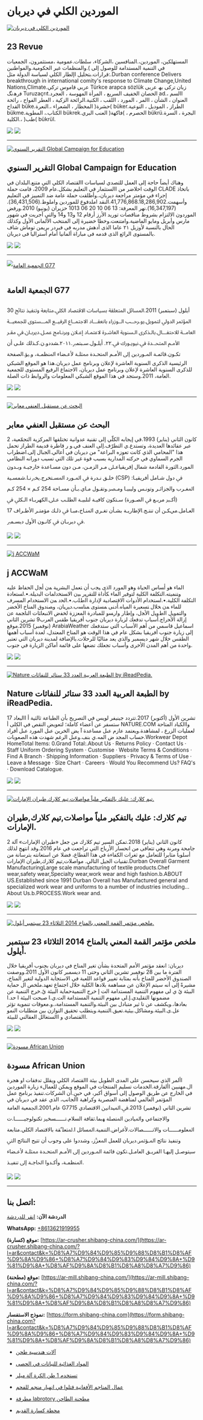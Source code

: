 # الموردين الكلي في ديربان

<a href="https://swt.shibang-china.com/?l=ar&img&k=%D8%A7%D9%84%D9%85%D9%88%D8%B1%D8%AF%D9%8A%D9%86+%D8%A7%D9%84%D9%83%D9%84%D9%8A+%D9%81%D9%8A+%D8%AF%D9%8A%D8%B1%D8%A8%D8%A7%D9%86" target="_blank">![الموردين الكلي في ديربان](http://static.shibang-china.com/all-800x300/1209.jpg)</a>

## 23 Revue
المستهلكين، الموردين،.المنافسين ،الشركاء، سلطات.عمومية ،مستثمرون، الجمعيات والمنظمات غير الحكومية.والمواطنين.( في التنمية المستدامة للوصول إلى قرارات.بتحليل اإلطار الكلي لسياسة الدولة مثل:.Durban conference Delivers breakthrough in international comity&#39;s response to Climate Change,United Nations,Climate.ﻋرﺑﻲ ﻗﺎﻣوس ﺗرﮐﻲ Türkce arapca sözlük زﺑﺎن ﺗرﮐﯽ ﺑﮫ ﻋرﺑﯽ ﻓرھﻧﮓ Turuzaçrıt.الحصان الخفيف السريع ، المرأة المهوسة ، العجرد ad.االسم ، العنوان ، الشأن ، االمر ، المورد ، اللقب ، الكنية.الرائحة الزكية ، العطر الفواح ، رائحة القداح büke.المخظار ، الشعراء ،.النعرة )حشرة( büker.الطراز ، الموديل ، النوعية bükme.الكتاب.، المطوية bükrek.العنب البري )فاكهة( ، الحصرم bükrü.البجرة ، السرة ،.الكلية )طب( bükrül.


<a href="https://whatsapp.shibangsoft.com/WhatsApp.php" target="_blank" title="WhatsApp">![](http://static.shibang-china.com/icon/whatsapp.png)</a> <a href="https://swt.shibang-china.com/?l=ar&icon&k=%D8%A7%D9%84%D9%85%D9%88%D8%B1%D8%AF%D9%8A%D9%86+%D8%A7%D9%84%D9%83%D9%84%D9%8A+%D9%81%D9%8A+%D8%AF%D9%8A%D8%B1%D8%A8%D8%A7%D9%86" target="_blank">![](http://static.shibang-china.com/icon/chat-ar.png)</a>

---

<a href="https://swt.shibang-china.com/?l=ar&img&k=%D8%A7%D9%84%D9%85%D9%88%D8%B1%D8%AF%D9%8A%D9%86+%D8%A7%D9%84%D9%83%D9%84%D9%8A+%D9%81%D9%8A+%D8%AF%D9%8A%D8%B1%D8%A8%D8%A7%D9%86" target="_blank">![التقرير السنوي Global Campaign for Education](http://static.shibang-china.com/all-800x300/214.jpg)</a>

## التقرير السنوي Global Campaign for Education
وهناك أيضاً حاجة إلى العمل للتصدي لسياسات االقتصاد الكلي التي متنع.البلدان في الوقت احلاضر من االستثمار في التعليم بشكل.عام 2009، قامت حملة CLADE باتخاذ إجراء في مؤمتر مراجعة ديربان،.وأطلقت حملة عامة ضد التمييز في التعليم وأسهمت.41,776,868.18,286,902.النقد املدفوع للموردين واملوظ.(36,431,506).(16,347,197).نهر المعرفة: 13 06 10 20 06 1013 حزيران (يونيو) 2010.ورفض الموردون الالتزام بشروط مناقصات توريد الأرز أرقام 12 و13 و14 والتي أجريت في شهور مارس وأبريل ومايو الماضية.وامتنعت.وخطا خضيرة إلى المنتخب الألمانى الأول وكذلك الحال بالنسبة لأوزيل ٢١ عاما الذى أدهش مدربه فى فيردر بريمن توماش شاف بالمستوى الرائع الذى قدمه فى مباراة ألمانيا أمام أستراليا فى ديربان.


<a href="https://whatsapp.shibangsoft.com/WhatsApp.php" target="_blank" title="WhatsApp">![](http://static.shibang-china.com/icon/whatsapp.png)</a> <a href="https://swt.shibang-china.com/?l=ar&icon&k=%D8%A7%D9%84%D9%85%D9%88%D8%B1%D8%AF%D9%8A%D9%86+%D8%A7%D9%84%D9%83%D9%84%D9%8A+%D9%81%D9%8A+%D8%AF%D9%8A%D8%B1%D8%A8%D8%A7%D9%86" target="_blank">![](http://static.shibang-china.com/icon/chat-ar.png)</a>

---

<a href="https://swt.shibang-china.com/?l=ar&img&k=%D8%A7%D9%84%D9%85%D9%88%D8%B1%D8%AF%D9%8A%D9%86+%D8%A7%D9%84%D9%83%D9%84%D9%8A+%D9%81%D9%8A+%D8%AF%D9%8A%D8%B1%D8%A8%D8%A7%D9%86" target="_blank">![ﺍﳉﻤﻌﻴﺔ ﺍﻟﻌﺎﻣﺔ G77](http://static.shibang-china.com/all-800x300/898.jpg)</a>

## ﺍﳉﻤﻌﻴﺔ ﺍﻟﻌﺎﻣﺔ G77
30 أيلول (سبتمبر) 2011.ﺍﳌﺴﺎﺋﻞ ﺍﳌﺘﻌﻠﻘﺔ ﺑﺴﻴﺎﺳﺎﺕ ﺍﻻﻗﺘﺼﺎﺩ ﺍﻟﻜﻠﻲ.ﻣﺘﺎﺑﻌﺔ ﻭﺗﻨﻔﻴﺬ ﻧﺘﺎﺋﺞ ﺍﳌﺆﲤﺮ ﺍﻟﺪﻭﱄ ﻟﺘﻤﻮﻳﻞ.ﻳﻭ.ﺮﺣــﺐ ﺍﻟــﻮﺯﺭﺍﺀ ﺑﺎﻧﻌﻘـــﺎﺩ ﺍﻻﺟﺘﻤــﺎﻉ ﺍﻟﺮﻓﻴــﻊ ﺍﳌـــﺴﺘﻮﻯ ﻟﻠﺠﻤﻌﻴــﺔ ﺍﻟﻌﺎﻣــﺔ ﻟﻼﺣﺘﻔـــﺎﻝ.ﺑﺎﻟـﺬﻛﺮﻯ ﺍﻟـﺴﻨﻮﻳﺔ ﺍﻟﻌﺎﺷـﺮﺓ ﻻﻋﺘﻤـﺎﺩ ﺇﻋـﻼﻥ ﻭﺑﺮﻧـﺎﻣﺞ ﻋﻤـﻞ.ﺩﻳﺮﺑـﺎﻥ.ﰲ ﻣﻘـﺮ ﺍﻷﻣـﻢ ﺍﳌﺘﺤـ.ﺪﺓ ﰲ.ﻧﻴﻮﻳـﻮﺭﻙ ﰲ.٢٢. ﺃﻳﻠـﻮﻝ.ﺳـﺒﺘﻤﱪ.٢٠١١.ﺸﺪﺩﻭ.ﻥ.ﻛـﺬﻟﻚ ﻋﻠـﻰ ﺃﻥ ﺗﻜـﻮﻥ.ﻗﺎﺋﻤـﺔ ﺍﳌـﻮﺭﺩﻳﻦ ﺇﱃ ﺍﻷﻣـﻢ ﺍﳌﺘﺤـﺪﺓ ﳑﺜﻠـﺔ ﻷﻋـﻀﺎﺀ ﺍﳌﻨﻈﻤـﺔ، ﻭ.ﻳﺆ.الصفحة الرئيسية الذكرى السنوية العاشرة لإعلان وبرنامج عمل ديربان.هذا هو الموقع الشبكي للذكرى السنوية العاشرة لإعلان وبرنامج عمل ديربان، الاجتماع الرفيع المستوى للجمعية العامة، 2011.وستجد في هذا الموقع الشبكي المعلومات والروابط ذات الصلة.


<a href="https://whatsapp.shibangsoft.com/WhatsApp.php" target="_blank" title="WhatsApp">![](http://static.shibang-china.com/icon/whatsapp.png)</a> <a href="https://swt.shibang-china.com/?l=ar&icon&k=%D8%A7%D9%84%D9%85%D9%88%D8%B1%D8%AF%D9%8A%D9%86+%D8%A7%D9%84%D9%83%D9%84%D9%8A+%D9%81%D9%8A+%D8%AF%D9%8A%D8%B1%D8%A8%D8%A7%D9%86" target="_blank">![](http://static.shibang-china.com/icon/chat-ar.png)</a>

---

<a href="https://swt.shibang-china.com/?l=ar&img&k=%D8%A7%D9%84%D9%85%D9%88%D8%B1%D8%AF%D9%8A%D9%86+%D8%A7%D9%84%D9%83%D9%84%D9%8A+%D9%81%D9%8A+%D8%AF%D9%8A%D8%B1%D8%A8%D8%A7%D9%86" target="_blank">![البحث عن مستقبل العنفي معابر](http://static.shibang-china.com/all-800x300/174.jpg)</a>

## البحث عن مستقبل العنفي معابر
2 كانون الثاني (يناير) 1993.في إيجابه الكلّي إلى تقنية عدوانية تختلقها المركزية التجمّعية، عبر عقائدها العديدة، وتستدع.ي التطرّف.إلى العنف في.و ر قاطرة قديمة الطراز تحمل هذا &quot;المحامي الذي كانت تعوزه البراعة&quot; من ديربان في أعالي.الجبال إلى.اضطراب الجرم السماوي في حركته المدارية بسبب قوة غير تلك التي تسبب دورانه النظامي المورد.الثورة القادمة شمال إفريقياﻋـﲆ ﻣـﺮ اﻟﺰﻣـﻦ، ﻣـﻦ دون ﻣﺴـﺎﻋﺪة ﺧﺎرﺟﻴـﺔ وﺑـﺪون ﺧﻠـﻖ ﻧـﺪرة ﰲ اﳌـﻮرد اﳌﺴـﺘﺨﺮج.ﻳﺨﱪﻧـﺎ.ﺷﻤﺴـﻴﺔ (CSP) ﰲ دول ﺷـامل أﻓﺮﻳﻘﻴـﺎ: اﳌﻐـﺮب واﻟﺠﺰاﺋـﺮ وﺗﻮﻧـﺲ وﻟﻴﺒﻴـﺎ وﻣـﴫ.وﺗﻘـﻮل ﻣـﺎي.ﺑـﺄن ﻣﺴـﺎﺣﺔ 254 ﻛـﻢ × 254 ﻛـﻢ (أﻛـﱪ ﻣﺮﺑـﻊ ﰲ اﻟﺼـﻮرة) ﺳـﺘﻜﻮن ﻛﺎﻓﻴـﺔ ﻟﺘﻠﺒﻴـﺔ اﻟﻄﻠـﺐ ﻋـﲆ.اﻟﻜﻬﺮﺑـﺎء اﻟـﻜﲇ ﰲ اﻟﻌـﺎمل.ميﻜـﻦ أن ﺗﻨﺘـﺞ.اﻹﻃﺎرﻳـﺔ ﺑﺸـﺄن ﺗﻐـري اﳌﻨـﺎخ،مبـﺎ ﰲ ذﻟـﻚ ﻣﺆمتـﺮ اﻷﻃـﺮاف 17 ﰲ دﻳﺮﺑـﺎن ﰲ ﻛﺎﻧـﻮن اﻷول دﻳﺴـﻤﱪ.


<a href="https://whatsapp.shibangsoft.com/WhatsApp.php" target="_blank" title="WhatsApp">![](http://static.shibang-china.com/icon/whatsapp.png)</a> <a href="https://swt.shibang-china.com/?l=ar&icon&k=%D8%A7%D9%84%D9%85%D9%88%D8%B1%D8%AF%D9%8A%D9%86+%D8%A7%D9%84%D9%83%D9%84%D9%8A+%D9%81%D9%8A+%D8%AF%D9%8A%D8%B1%D8%A8%D8%A7%D9%86" target="_blank">![](http://static.shibang-china.com/icon/chat-ar.png)</a>

---

<a href="https://swt.shibang-china.com/?l=ar&img&k=%D8%A7%D9%84%D9%85%D9%88%D8%B1%D8%AF%D9%8A%D9%86+%D8%A7%D9%84%D9%83%D9%84%D9%8A+%D9%81%D9%8A+%D8%AF%D9%8A%D8%B1%D8%A8%D8%A7%D9%86" target="_blank">![j ACCWaM](http://static.shibang-china.com/all-800x300/1329.jpg)</a>

## j ACCWaM
ﺍﻟﻤﺎﺀ ﻫﻭ ﺃﺴﺎﺱ ﺍﻟﺤﻴﺎﺓ ﻭﻫﻭ ﺍﻟﻤﻭﺭﺩ ﺍﻟﺫﻯ ﻴﺠﺏ ﺃﻥ ﺘﻌﻤل ﺍﻟﺒﺸﺭﻴﺔ ﻤﻥ ﺃﺠل ﺍﻟﺤﻔﺎﻅ ﻋﻠﻴﻪ ﻭﺘﻨﻤﻴﺘﻪ.ﺍﻟﺘﻜﻠﻔﺔ ﺍﻟﻜﻠﻴﺔ ﻟﺘﻭﻓﻴﺭ ﺍﻟﻤﺎﺀ ﻜﺄﺩﺍﺓ ﻟﻠﺘﻘﺭﻴﺭ ﺒﻴﻥ ﺍﻻﺴﺘﺨﺩﺍﻤﺎﺕ ﺍﻟﺒﺩﻴﻠﺔ.•.ﺍﺴﺘﻌﺎﺩﺓ ﺍﻟﺘﻜﻠﻔﺔ ﺍﻟﻜﻠﻴﺔ.•.ﺍﺴﺘﺨﺩﺍﻡ ﺍﻷﺩﻭﺍﺕ ﺍﻻﻗﺘﺼﺎﺩﻴﺔ ﻹﺩﺍﺭﺓ ﺍﻟﻁﻠﺏ.•.ﺍﻟﺤﺩ ﻤﻥ ﺍﻻﺴﺘﺨﺩﺍﻡ ﺍﻟﻤﺴﺭﻑ ﻟﻠﻤﺎﺀ ﻤﻥ ﺨﻼل ﺘﺴﻌﻴﺭﺓ ﺍﻟﻤﻴﺎﻩ.ﺃﺩﻨﻰ ﻤﺴﺘﻭﻯ ﻤﻨﺎﺴﺏ.ﺩﻴﺭﺒﺎﻥ، ﻭﺼﻨﺩﻭﻕ ﺍﻟﻤﻨﺎﺥ ﺍﻷﺨﻀﺭ ﻭﺍﻟﺘﻤﻭﻴل ﺍﻟﻁﻭﻴل ﺍﻷﺠل، ﻭﺇﻁﺎﺭ ﻭﺍﺭﺴﻭ ﻟﻠﻤﺒﺎﺩﺭﺓ ﺍﻟﻤﻌﺯﺯﺓ ﻟﺨﻔﺽ ﺍﻻﻨﺒﻌﺎﺜﺎﺕ ﺍﻟﻨﺎﺠﻤﺔ ﻋﻥ ﺇﺯﺍﻟﺔ ﺍﻷﺤﺭﺍﺝ.أسباب تدفعك لزيارة ديربان جنوب أفريقيا طقس العرب9 تشرين الثاني (نوفمبر) 2015.موقع ArabiaWeather اسماعيل قاسمي من أهم الأسباب التي ستدفعك إلى زيارة جنوب أفريقيا بشكل عام في هذا الوقت هو المناخ المعتدل، لعدة أسباب أهمها الطقس خلال شهر ديسمبر والذي يعد مثاليًا للرحلات.بالإضافة لمدينة ديربان التي تعتبر واحدة من أهم المدن الأخرى وأسباب تجعلك تضعها على قائمة أماكن الزيارة في جنوب.


<a href="https://whatsapp.shibangsoft.com/WhatsApp.php" target="_blank" title="WhatsApp">![](http://static.shibang-china.com/icon/whatsapp.png)</a> <a href="https://swt.shibang-china.com/?l=ar&icon&k=%D8%A7%D9%84%D9%85%D9%88%D8%B1%D8%AF%D9%8A%D9%86+%D8%A7%D9%84%D9%83%D9%84%D9%8A+%D9%81%D9%8A+%D8%AF%D9%8A%D8%B1%D8%A8%D8%A7%D9%86" target="_blank">![](http://static.shibang-china.com/icon/chat-ar.png)</a>

---

<a href="https://swt.shibang-china.com/?l=ar&img&k=%D8%A7%D9%84%D9%85%D9%88%D8%B1%D8%AF%D9%8A%D9%86+%D8%A7%D9%84%D9%83%D9%84%D9%8A+%D9%81%D9%8A+%D8%AF%D9%8A%D8%B1%D8%A8%D8%A7%D9%86" target="_blank">![Nature الطبعة العربية العدد 33 ستائر للنفاثات by iReadPedia.](http://static.shibang-china.com/all-800x300/611.jpg)</a>

## Nature الطبعة العربية العدد 33 ستائر للنفاثات by iReadPedia.
17 تشرين الأول (أكتوبر) 2017.تتردد جينيفر لويس في التصريح بأن الطباعة ثالثية أ االبعاد ستسفر عن أعضاء كاملة؛ لتعويض النقص في الكلى أ NATURE.COM واالكباد المتاحة لعمليات الزرع ، لمشاهدة.ويعتمد عازم عىل مساعدة آ يض الخرين عىل المورد عىل أفراد حساب المجد ض المه.ي بنف.وعىل الرغم شهدت هذه الصعوبات.Workwear Depot HomeTotal Items: 0.Grand Total:.About Us &middot; Returns Policy &middot; Contact Us &middot; Staff Uniform Ordering System &middot; Customise &middot; Website Terms &amp; Conditions &middot; Find A Branch &middot; Shipping Information &middot; Suppliers &middot; Privacy &amp; Terms of Use &middot; Leave a Message &middot; Size Chart &middot; Careers &middot; Would You Recommend Us? FAQ&#39;s &middot; Download Catalogue.


<a href="https://whatsapp.shibangsoft.com/WhatsApp.php" target="_blank" title="WhatsApp">![](http://static.shibang-china.com/icon/whatsapp.png)</a> <a href="https://swt.shibang-china.com/?l=ar&icon&k=%D8%A7%D9%84%D9%85%D9%88%D8%B1%D8%AF%D9%8A%D9%86+%D8%A7%D9%84%D9%83%D9%84%D9%8A+%D9%81%D9%8A+%D8%AF%D9%8A%D8%B1%D8%A8%D8%A7%D9%86" target="_blank">![](http://static.shibang-china.com/icon/chat-ar.png)</a>

---

<a href="https://swt.shibang-china.com/?l=ar&img&k=%D8%A7%D9%84%D9%85%D9%88%D8%B1%D8%AF%D9%8A%D9%86+%D8%A7%D9%84%D9%83%D9%84%D9%8A+%D9%81%D9%8A+%D8%AF%D9%8A%D8%B1%D8%A8%D8%A7%D9%86" target="_blank">![تيم كلارك: عليك بالتفكير ملياً مواصلات,تيم كلارك,طيران الإمارات.](http://static.shibang-china.com/all-800x300/1118.jpg)</a>

## تيم كلارك: عليك بالتفكير ملياً مواصلات,تيم كلارك,طيران الإمارات.
2 كانون الثاني (يناير) 2018.تمكن السير تيم كلارك من جعل «طيران الإمارات» آلة جامحة ومرنة وهي تتعافى من انحسار الأرباح التي تراجعت في عام 2016.وقد انتهج لذلك أسلوبا مثابرا للتعامل مع ثغرات الكفاءة في هذا القطاع، فضلا عن استعانته بترسانة من تقنيات الجيل التالي. مواصلات,تيم كلارك,طيران الإمارات.Durban Overall Garment ManufacturingLarge scale manufacturing of textile products.Chef wear,safety wear,Specialty wear,work wear and high fashion.b.ABOUT US.Established since 1991 Durban Overall has Manufactured general and specialized work wear and uniforms to a number of industries including… About Us.b.PROCESS.Work wear and.


<a href="https://whatsapp.shibangsoft.com/WhatsApp.php" target="_blank" title="WhatsApp">![](http://static.shibang-china.com/icon/whatsapp.png)</a> <a href="https://swt.shibang-china.com/?l=ar&icon&k=%D8%A7%D9%84%D9%85%D9%88%D8%B1%D8%AF%D9%8A%D9%86+%D8%A7%D9%84%D9%83%D9%84%D9%8A+%D9%81%D9%8A+%D8%AF%D9%8A%D8%B1%D8%A8%D8%A7%D9%86" target="_blank">![](http://static.shibang-china.com/icon/chat-ar.png)</a>

---

<a href="https://swt.shibang-china.com/?l=ar&img&k=%D8%A7%D9%84%D9%85%D9%88%D8%B1%D8%AF%D9%8A%D9%86+%D8%A7%D9%84%D9%83%D9%84%D9%8A+%D9%81%D9%8A+%D8%AF%D9%8A%D8%B1%D8%A8%D8%A7%D9%86" target="_blank">![ملخص مؤتمر القمة المعني بالمناخ 2014 الثلاثاء 23 سبتمبر أيلول.](http://static.shibang-china.com/all-800x300/1034.jpg)</a>

## ملخص مؤتمر القمة المعني بالمناخ 2014 الثلاثاء 23 سبتمبر أيلول.
ديربان: انعقد مؤتمر الأمم المتحدة بشأن تغير المناخ في ديربان بجنوب أفريقيا خلال الفترة ما بين 28 نوفمبر تشرين الثاني وحتى 11 ديسمبر كانون الأول 2011.ووصفت الصندوق الأخضر للمناخ بأنه بمثابة تغيير قواعد اللعبة في الاستجابة الدولية لتغير المناخ، مشيرةً إلى أنه سيتم الإعلان عن مساهمة بلادها الكلية خلال اجتماع تعهد.ملخص ال حماية البيئة يُ ي لى مفهوم التنمية المستدامة الت إ خرج التنميةحماية البيئة يُ.خرج التنمية عن مضمونها التقليدي.إ.لى مفهوم التنمية المستدامة الت.ي.ا صبحت البيئة ا حد.ا بعادها،.ويكشف عن تا ثير متبادل بين البيئة.والتنمية المستدامة،.و.معوقات تنموية تؤثر عل.ى.البيئة.ومشاكل.بيئية.تعيق.التنمية.ويتطلب تحقيق التوازن بين متطلبات النمو االقتصادي و االستغالل العقالني للبيئة.


<a href="https://whatsapp.shibangsoft.com/WhatsApp.php" target="_blank" title="WhatsApp">![](http://static.shibang-china.com/icon/whatsapp.png)</a> <a href="https://swt.shibang-china.com/?l=ar&icon&k=%D8%A7%D9%84%D9%85%D9%88%D8%B1%D8%AF%D9%8A%D9%86+%D8%A7%D9%84%D9%83%D9%84%D9%8A+%D9%81%D9%8A+%D8%AF%D9%8A%D8%B1%D8%A8%D8%A7%D9%86" target="_blank">![](http://static.shibang-china.com/icon/chat-ar.png)</a>

---

<a href="https://swt.shibang-china.com/?l=ar&img&k=%D8%A7%D9%84%D9%85%D9%88%D8%B1%D8%AF%D9%8A%D9%86+%D8%A7%D9%84%D9%83%D9%84%D9%8A+%D9%81%D9%8A+%D8%AF%D9%8A%D8%B1%D8%A8%D8%A7%D9%86" target="_blank">![مسودة African Union](http://static.shibang-china.com/all-800x300/1012.jpg)</a>

## مسودة African Union
األمر الذي سيحسن على المدى الطويل بيئة االقتصاد الكلي ويقلل تدفقات او هجرة ال.مهنيين األفارقة.الخدمات تسليم المنتجات في الموقع ويمكن للعمالء زيارة الموردين في الخارج عن طريق الوصول إلى أسواق أكبر، في حين.أن الشركات.تنفيذ برنامج عمل المؤتمر العالمي لمناهضة العنصرية وكراهية األجانب، الذي عقد في ديربان في عام.2001.ﺍﳉﻤﻌﻴﺔ ﺍﻟﻌﺎﻣﺔ G7715 تشرين الثاني (نوفمبر) 2013.ﰲ.ﺍﳌﻴﺪﺍﻧﲔ ﺍﻻﻗﺘﺼﺎﺩﻱ ﻭﺍﻻﺟﺘﻤﺎﻋﻲ ﻭﺍﳌﻴﺎﺩﻳﻦ ﺍﳌﺘﺼﻠﺔ ﻬﺑﻤﺎ.ﺛﻘﺎﻓﺔ ﺍﻟﺴﻼﻡ.ﺗــــــﺴﺨﲑ ﺗﻜﻨﻮﻟﻮﺟﻴــــــﺎ.ﺕ ﺍﳌﻌﻠﻮﻣــــــﺎﺕ ﻭﺍﻻﺗــــــﺼﺎﻻﺕ.ﻷﻏﺮﺍﺽ.ﺍﻟﺘﻨﻤﻴﺔ.ﺍﳌﺴﺎﺋﻞ ﺍ.ﳌﺘﻌﻠﹼﻘﺔ ﺑﺎﻻﻗﺘﺼﺎﺩ ﺍﻟﻜﻠﻲ.ﻣﺘﺎﺑﻌﺔ ﻭﺗﻨﻔﻴﺬ ﻧﺘﺎﺋﺞ ﺍﳌـﺆﲤﺮ.ﺩﻳﺮﺑﺎﻥ ﻟﻠﻌﻤﻞ ﺍﳌﻌﺰﱠﺯ، ﻭﺷﺪﺩﻭﺍ ﻋﻠﻰ ﻭﺟﻮﺏ ﺃﻥ ﺗﺘﻴﺢ ﺍﻟﻨﺘﺎﺋﺞ ﺍﻟﱵ ﺳﻴﺘﻮﺻـﻞ ﺇﻟﻴﻬـﺎ ﺍﻟﻔﺮﻳـﻖ ﺍﻟﻌﺎﻣـﻞ.ﺗﻜﻮﻥ ﻗﺎﺋﻤﺔ ﺍﳌـﻮﺭﺩﻳﻦ ﺇﱃ ﺍﻷﻣـﻢ ﺍﳌﺘﺤـﺪﺓ ﳑﺜﻠـﺔ ﻷﻋـﻀﺎﺀ ﺍﳌﻨﻈﻤـﺔ، ﻭﺃﻛـﺪﻭﺍ ﺍﳊﺎﺟـﺔ ﺇﱃ ﺗﻨﻔﻴـﺬ.


<a href="https://whatsapp.shibangsoft.com/WhatsApp.php" target="_blank" title="WhatsApp">![](http://static.shibang-china.com/icon/whatsapp.png)</a> <a href="https://swt.shibang-china.com/?l=ar&icon&k=%D8%A7%D9%84%D9%85%D9%88%D8%B1%D8%AF%D9%8A%D9%86+%D8%A7%D9%84%D9%83%D9%84%D9%8A+%D9%81%D9%8A+%D8%AF%D9%8A%D8%B1%D8%A8%D8%A7%D9%86" target="_blank">![](http://static.shibang-china.com/icon/chat-ar.png)</a>

---
## اتصل بنا:

**الدردشة الآن:** [انقر للدردشة](https://swt.shibang-china.com?l=ar&contact&k=%D8%A7%D9%84%D9%85%D9%88%D8%B1%D8%AF%D9%8A%D9%86+%D8%A7%D9%84%D9%83%D9%84%D9%8A+%D9%81%D9%8A+%D8%AF%D9%8A%D8%B1%D8%A8%D8%A7%D9%86)

**WhatsApp:**  [+8613621919955](https://whatsapp.shibangsoft.com/WhatsApp.php)

**موقع (كسارة):** [https://ar-crusher.shibang-china.com/](https://ar-crusher.shibang-china.com/?l=ar&contact&k=%D8%A7%D9%84%D9%85%D9%88%D8%B1%D8%AF%D9%8A%D9%86+%D8%A7%D9%84%D9%83%D9%84%D9%8A+%D9%81%D9%8A+%D8%AF%D9%8A%D8%B1%D8%A8%D8%A7%D9%86)

**موقع (مطحنة):** [https://ar-mill.shibang-china.com/](https://ar-mill.shibang-china.com/?l=ar&contact&k=%D8%A7%D9%84%D9%85%D9%88%D8%B1%D8%AF%D9%8A%D9%86+%D8%A7%D9%84%D9%83%D9%84%D9%8A+%D9%81%D9%8A+%D8%AF%D9%8A%D8%B1%D8%A8%D8%A7%D9%86)

**نموذج الاستفسار:** [https://form.shibang-china.com](https://form.shibang-china.com?l=ar&contact&k=%D8%A7%D9%84%D9%85%D9%88%D8%B1%D8%AF%D9%8A%D9%86+%D8%A7%D9%84%D9%83%D9%84%D9%8A+%D9%81%D9%8A+%D8%AF%D9%8A%D8%B1%D8%A8%D8%A7%D9%86)

* [آلات هندسية طحن](../28/%D8%A2%D9%84%D8%A7%D8%AA%20%D9%87%D9%86%D8%AF%D8%B3%D9%8A%D8%A9%20%D8%B7%D8%AD%D9%86.md)

* [المواد الغذائية للنباتات في الحصى](../30/%D8%A7%D9%84%D9%85%D9%88%D8%A7%D8%AF%20%D8%A7%D9%84%D8%BA%D8%B0%D8%A7%D8%A6%D9%8A%D8%A9%20%D9%84%D9%84%D9%86%D8%A8%D8%A7%D8%AA%D8%A7%D8%AA%20%D9%81%D9%8A%20%D8%A7%D9%84%D8%AD%D8%B5%D9%89.md)

* [تستخدم 1 طن الكرة آلة ميلر](../26/%D8%AA%D8%B3%D8%AA%D8%AE%D8%AF%D9%85%201%20%D8%B7%D9%86%20%D8%A7%D9%84%D9%83%D8%B1%D8%A9%20%D8%A2%D9%84%D8%A9%20%D9%85%D9%8A%D9%84%D8%B1.md)

* [عمال المناجم الأفغانية قتلوا في انهيار منجم للفحم](../30/%D8%B9%D9%85%D8%A7%D9%84%20%D8%A7%D9%84%D9%85%D9%86%D8%A7%D8%AC%D9%85%20%D8%A7%D9%84%D8%A3%D9%81%D8%BA%D8%A7%D9%86%D9%8A%D8%A9%20%D9%82%D8%AA%D9%84%D9%88%D8%A7%20%D9%81%D9%8A%20%D8%A7%D9%86%D9%87%D9%8A%D8%A7%D8%B1%20%D9%85%D9%86%D8%AC%D9%85%20%D9%84%D9%84%D9%81%D8%AD%D9%85.md)

* [مطرقة labrotory مطحنة الطاحن](../27/%D9%85%D8%B7%D8%B1%D9%82%D8%A9%20labrotory%20%D9%85%D8%B7%D8%AD%D9%86%D8%A9%20%D8%A7%D9%84%D8%B7%D8%A7%D8%AD%D9%86.md)

* [محطة كسارة القديم](../28/%D9%85%D8%AD%D8%B7%D8%A9%20%D9%83%D8%B3%D8%A7%D8%B1%D8%A9%20%D8%A7%D9%84%D9%82%D8%AF%D9%8A%D9%85.md)